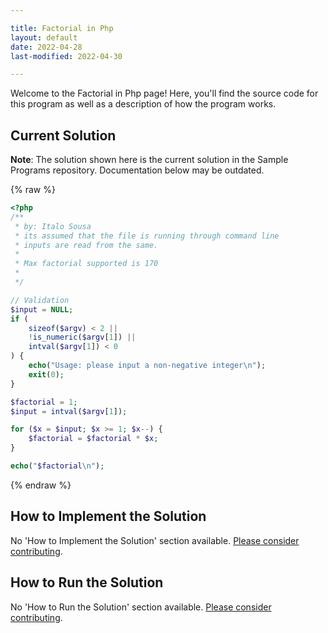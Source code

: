 ```yaml
---

title: Factorial in Php
layout: default
date: 2022-04-28
last-modified: 2022-04-30

---
```


Welcome to the Factorial in Php page! Here, you'll find the source code for this program as well as a description of how the program works.

## Current Solution

**Note**: The solution shown here is the current solution in the Sample Programs repository. Documentation below may be outdated.

{% raw %}

```Php
<?php
/**
 * by: Italo Sousa
 * its assumed that the file is running through command line
 * inputs are read from the same.
 * 
 * Max factorial supported is 170
 * 
 */

// Validation
$input = NULL;
if (
    sizeof($argv) < 2 ||
    !is_numeric($argv[1]) ||
    intval($argv[1]) < 0
) {
    echo("Usage: please input a non-negative integer\n");
    exit(0);
}

$factorial = 1;
$input = intval($argv[1]);

for ($x = $input; $x >= 1; $x--) {
    $factorial = $factorial * $x;
}

echo("$factorial\n");
```

{% endraw %}

## How to Implement the Solution

No 'How to Implement the Solution' section available. [Please consider contributing](https://github.com/TheRenegadeCoder/sample-programs-website).

## How to Run the Solution

No 'How to Run the Solution' section available. [Please consider contributing](https://github.com/TheRenegadeCoder/sample-programs-website).